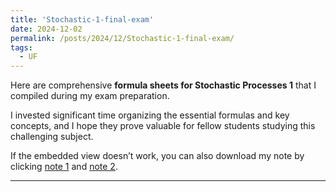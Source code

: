 ```yaml
---
title: 'Stochastic-1-final-exam'
date: 2024-12-02
permalink: /posts/2024/12/Stochastic-1-final-exam/
tags:
  - UF
---
```


Here are comprehensive **formula sheets for Stochastic Processes 1** that I compiled during my exam preparation. <br>

I invested significant time organizing the essential formulas and key concepts, and I hope they prove valuable for fellow students studying this challenging subject. <br>


If the embedded view doesn’t work, you can also download my note by clicking [note 1](/files/UF_materials/Courses/EEE5544/Forumla_sheet1.pdf) and [note 2](/files/UF_materials/Courses/EEE5544/Forumla_sheet2_v2.pdf).

------